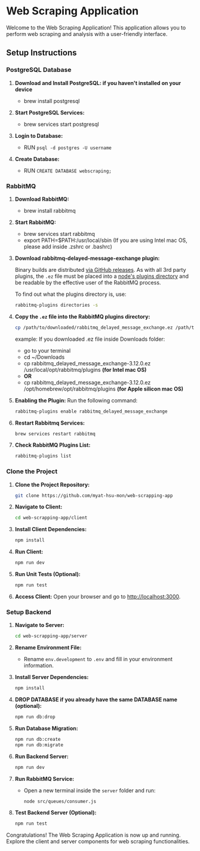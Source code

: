 # Web Scraping Application

Welcome to the Web Scraping Application! This application allows you to perform web scraping and analysis with a user-friendly interface.

## Setup Instructions

### PostgreSQL Database

1. **Download and Install PostgreSQL: if you haven't installed on your device**

   - brew install postgresql

2. **Start PostgreSQL Services:**

   - brew services start postgresql

3. **Login to Database:**

   - RUN `psql -d postgres -U username`

4. **Create Database:**

   - RUN `CREATE DATABASE webscraping;`

### RabbitMQ

1. **Download RabbitMQ:**

   - brew install rabbitmq

2. **Start RabbitMQ:**

   - brew services start rabbitmq
   - export PATH=$PATH:/usr/local/sbin (If you are using Intel mac OS, please add inside .zshrc or .bashrc)

3. **Download rabbitmq-delayed-message-exchange plugin:**

   Binary builds are distributed [via GitHub releases](https://github.com/rabbitmq/rabbitmq-delayed-message-exchange/releases). As with all 3rd party plugins, the `.ez` file must be placed into a [node's plugins directory](https://rabbitmq.com/plugins.html#plugin-directories) and be readable by the effective user of the RabbitMQ process.

   To find out what the plugins directory is, use:

   ```bash
   rabbitmq-plugins directories -s
   ```

4. **Copy the `.ez` file into the RabbitMQ plugins directory:**

   ```bash
   cp /path/to/downloaded/rabbitmq_delayed_message_exchange.ez /path/to/rabbitmq/plugins/directory
   ```

   example: If you downloaded .ez file inside Downloads folder:

   - go to your terminal
   - cd ~/Downloads
   - cp rabbitmq_delayed_message_exchange-3.12.0.ez /usr/local/opt/rabbitmq/plugins **(for Intel mac OS)**
   - **OR**
   - cp rabbitmq_delayed_message_exchange-3.12.0.ez /opt/homebrew/opt/rabbitmq/plugins **(for Apple silicon mac OS)**

5. **Enabling the Plugin:**
   Run the following command:

   ```bash
   rabbitmq-plugins enable rabbitmq_delayed_message_exchange
   ```

6. **Restart Rabbitmq Services:**

   ```bash
   brew services restart rabbitmq
   ```

7. **Check RabbitMQ Plugins List:**
   ```bash
   rabbitmq-plugins list
   ```

### Clone the Project

1. **Clone the Project Repository:**

   ```bash
   git clone https://github.com/myat-hsu-mon/web-scrapping-app
   ```

2. **Navigate to Client:**

   ```bash
   cd web-scrapping-app/client
   ```

3. **Install Client Dependencies:**

   ```bash
   npm install
   ```

4. **Run Client:**

   ```bash
   npm run dev
   ```

5. **Run Unit Tests (Optional):**

   ```bash
   npm run test
   ```

6. **Access Client:**
   Open your browser and go to [http://localhost:3000](http://localhost:3000).

### Setup Backend

1. **Navigate to Server:**

   ```bash
   cd web-scrapping-app/server
   ```

2. **Rename Environment File:**

   - Rename `env.development` to `.env` and fill in your environment information.

3. **Install Server Dependencies:**

   ```bash
   npm install
   ```

4. **DROP DATABASE if you already have the same DATABASE name (optional):**

   ```bash
   npm run db:drop
   ```

4. **Run Database Migration:**

   ```bash
   npm run db:create
   npm run db:migrate
   ```

5. **Run Backend Server:**

   ```bash
   npm run dev
   ```

6. **Run RabbitMQ Service:**
   - Open a new terminal inside the `server` folder and run:
     ```bash
     node src/queues/consumer.js
     ```
     
7. **Test Backend Server (Optional):**

   ```bash
   npm run test
   ```

Congratulations! The Web Scraping Application is now up and running. Explore the client and server components for web scraping functionalities.
